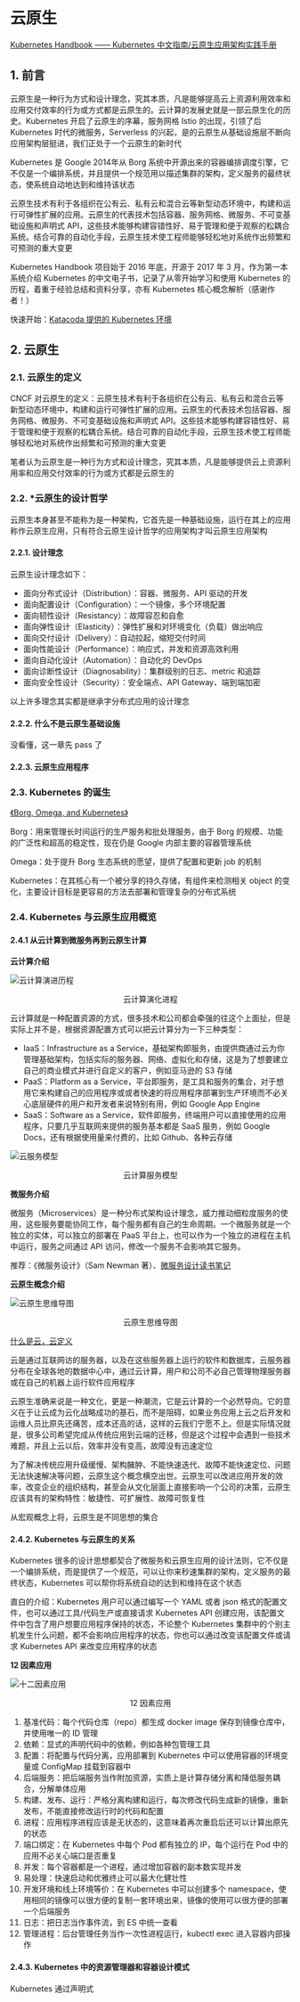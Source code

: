 # 云原生

[Kubernetes Handbook —— Kubernetes 中文指南/云原生应用架构实践手册](https://jimmysong.io/kubernetes-handbook/)

## 1. 前言

云原生是一种行为方式和设计理念，究其本质，凡是能够提高云上资源利用效率和应用交付效率的行为或方式都是云原生的。云计算的发展史就是一部云原生化的历史。Kubernetes 开启了云原生的序幕，服务网格 Istio 的出现，引领了后 Kubernetes 时代的微服务，Serverless 的兴起，是的云原生从基础设施层不断向应用架构层挺进，我们正处于一个云原生的新时代

Kubernetes 是 Google 2014年从 Borg 系统中开源出来的容器编排调度引擎，它不仅是一个编排系统，并且提供一个规范用以描述集群的架构，定义服务的最终状态，使系统自动地达到和维持该状态

云原生技术有利于各组织在公有云、私有云和混合云等新型动态环境中，构建和运行可弹性扩展的应用。云原生的代表技术包括容器、服务网格、微服务、不可变基础设施和声明式 API，这些技术能够构建容错性好、易于管理和便于观察的松耦合系统。结合可靠的自动化手段，云原生技术使工程师能够轻松地对系统作出频繁和可预测的重大变更

Kubernetes Handbook 项目始于 2016 年底，开源于 2017 年 3 月，作为第一本系统介绍 Kubernetes 的中文电子书，记录了从零开始学习和使用 Kubernetes 的历程，着重于经验总结和资料分享，亦有 Kubernetes 核心概念解析（感谢作者！）

快速开始：[Katacoda 提供的 Kubernetes 环境](https://katacoda.com/kubernetes)

## 2. 云原生

### 2.1. 云原生的定义

CNCF 对云原生的定义：云原生技术有利于各组织在公有云、私有云和混合云等新型动态环境中，构建和运行可弹性扩展的应用。云原生的代表技术包括容器、服务网格、微服务、不可变基础设施和声明式 API。这些技术能够构建容错性好、易于管理和便于观察的松耦合系统。结合可靠的自动化手段，云原生技术使工程师能够轻松地对系统作出频繁和可预测的重大变更

笔者认为云原生是一种行为方式和设计理念，究其本质，凡是能够提供云上资源利用率和应用交付效率的行为或方式都是云原生的

### 2.2. *云原生的设计哲学

云原生本身甚至不能称为是一种架构，它首先是一种基础设施，运行在其上的应用称作云原生应用，只有符合云原生设计哲学的应用架构才叫云原生应用架构

#### 2.2.1. 设计理念

云原生设计理念如下：

- 面向分布式设计（Distribution）：容器、微服务、API 驱动的开发
- 面向配置设计（Configuration）：一个镜像，多个环境配置
- 面向韧性设计（Resistancy）：故障容忍和自愈
- 面向弹性设计（Elasticity）：弹性扩展和对环境变化（负载）做出响应
- 面向交付设计（Delivery）：自动拉起，缩短交付时间
- 面向性能设计（Performance）：响应式，并发和资源高效利用
- 面向自动化设计（Automation）：自动化的 DevOps
- 面向诊断性设计（Diagnosability）：集群级别的日志、metric 和追踪
- 面向安全性设计（Security）：安全端点、API Gateway、端到端加密

以上许多理念其实都是继承字分布式应用的设计理念

#### 2.2.2. 什么不是云原生基础设施

没看懂，这一章先 pass 了

#### 2.2.3. 云原生应用程序



### 2.3. Kubernetes 的诞生

[《Borg, Omega, and Kubernetes》](https://static.googleusercontent.com/media/research.google.com/en//pubs/archive/44843.pdf)

Borg：用来管理长时间运行的生产服务和批处理服务，由于 Borg 的规模、功能的广泛性和超高的稳定性，现在仍是 Google 内部主要的容器管理系统

Omega：处于提升 Borg 生态系统的愿望，提供了配置和更新 job 的机制

Kubernetes：在其核心有一个被分享的持久存储，有组件来检测相关 object 的变化，主要设计目标是更容易的方法去部署和管理复杂的分布式系统

### 2.4. Kubernetes 与云原生应用概览

#### 2.4.1 从云计算到微服务再到云原生计算

**云计算介绍**

![云计算演进历程](../image/cloud-computing-evolution-road.jpg)

<div align='center'>云计算演化进程</div>

云计算就是一种配置资源的方式，很多技术和公司都会牵强的往这个上面扯，但是实际上并不是，根据资源配置方式可以把云计算分为一下三种类型：

- IaaS：Infrastructure as a Service，基础架构即服务，由提供商通过云为你管理基础架构，包括实际的服务器、网络、虚拟化和存储，这是为了想要建立自己的商业模式并进行自定义的客户，例如亚马逊的 S3 存储
- PaaS：Platform as a Service，平台即服务，是工具和服务的集合，对于想用它来构建自己的应用程序或或者快速的将应用程序部署到生产环境而不必关心底层硬件的用户和开发者来说特别有用，例如 Google App Engine
- SaaS：Software as a Service，软件即服务，终端用户可以直接使用的应用程序，只要几乎互联网来提供的服务基本都是 SaaS 服务，例如 Google Docs，还有根据使用量来付费的，比如 Github、各种云存储

![云服务模型](https://www.cloudflare.com/img/learning/serverless/glossary/platform-as-a-service-paas/saas-paas-iaas-diagram.svg)

<div align='center'>云计算服务模型</div>

**微服务介绍**

微服务（Microservices）是一种分布式架构设计理念，威力推动细粒度服务的使用，这些服务要能协同工作，每个服务都有自己的生命周期。一个微服务就是一个独立的实体，可以独立的部署在 PaaS 平台上，也可以作为一个独立的进程在主机中运行，服务之间通过 API 访问，修改一个服务不会影响其它服务。

推荐：《微服务设计》（Sam Newman 著）、[微服务设计读书笔记](https://jimmysong.io/posts/microservice-reading-notes/)

**云原生概念介绍**

![云原生思维导图](../image/cloud-native-architecutre-mindnode.jpg)

<div align='center'>云原生思维导图</div>

[什么是云，云定义](https://www.cloudflare.com/zh-cn/learning/cloud/what-is-the-cloud/)

云是通过互联网访的服务器，以及在这些服务器上运行的软件和数据库，云服务器分布在全球各地的数据中心中，通过云计算，用户和公司不必自己管理物理服务器或在自己的机器上运行软件应用程序

云原生准确来说是一种文化，更是一种潮流，它是云计算的一个必然导向。它的意义在于让云成为云化战略成功的基石，而不是阻碍，如果业务应用上云之后开发和运维人员比原先还痛苦，成本还高的话，这样的云我们宁愿不上。但是实际情况就是，很多公司希望完成从传统应用到云端的迁移，但是这个过程中会遇到一些技术难题，并且上云以后，效率并没有变高，故障没有迅速定位

为了解决传统应用升级缓慢、架构臃肿、不能快速迭代、故障不能快速定位、问题无法快速解决等问题，云原生这个概念横空出世。云原生可以改进应用开发的效率，改变企业的组织结构，甚至会从文化层面上直接影响一个公司的决策，云原生应该具有的架构特性：敏捷性、可扩展性、故障可恢复性

从宏观概念上将，云原生是不同思想的集合

#### 2.4.2. Kubernetes 与云原生的关系

Kubernetes 很多的设计思想都契合了微服务和云原生应用的设计法则，它不仅是一个编排系统，而是提供了一个规范，可以让你来秒速集群的架构，定义服务的最终状态，Kubernetes 可以帮你将系统自动的达到和维持在这个状态

直白的介绍：Kubernetes 用户可以通过编写一个 YAML 或者 json 格式的配置文件，也可以通过工具/代码生产或直接请求 Kubernetes API 创建应用，该配置文件中包含了用户想要应用程序保持的状态，不论整个 Kubernetes 集群中的个别主机发生什么问题，都不会影响应用程序的状态，你也可以通过改变该配置文件或请求 Kubernetes API 来改变应用程序的状态

**12 因素应用**

![十二因素应用](../image/12-factor-app.png)

<div align='center'>12 因素应用</div>

1. 基准代码：每个代码仓库（repo）都生成 docker image 保存到镜像仓库中，并使用唯一的 ID 管理
2. 依赖：显式的声明代码中的依赖，例如各种包管理工具
3. 配置：将配置与代码分离，应用部署到 Kubernetes 中可以使用容器的环境变量或 ConfigMap 挂载到容器中
4. 后端服务：把后端服务当作附加资源，实质上是计算存储分离和降低服务耦合，分解单体应用
5. 构建、发布、运行：严格分离构建和运行，每次修改代码生成新的镜像，重新发布，不能直接修改运行时的代码和配置
6. 进程：应用程序进程应该是无状态的，这意味着再次重启后还可以计算出原先的状态
7. 端口绑定：在 Kubernetes 中每个 Pod 都有独立的 IP，每个运行在 Pod 中的应用不必关心端口是否重复
8. 并发：每个容器都是一个进程，通过增加容器的副本数实现并发
9. 易处理：快速启动和优雅终止可以最大化健壮性
10. 开发环境和线上环境等价：在 Kubernetes 中可以创建多个 namespace，使用相同的镜像可以很方便的复制一套环境出来，镜像的使用可以很方便的部署一个后端服务
11. 日志：把日志当作事件流，到 ES 中统一查看
12. 管理进程：后台管理任务当作一次性进程运行，kubectl exec 进入容器内部操作

#### 2.4.3. Kubernetes 中的资源管理器和容器设计模式

Kubernetes 通过声明式                                                                                                                                                                                               